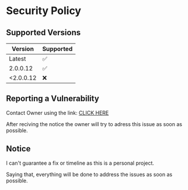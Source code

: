 # Security Policy

## Supported Versions

| Version    | Supported          |
| -------    | ------------------ |
| Latest     |:white_check_mark:  |
| 2.0.0.12   |:white_check_mark:  |
| <2.0.0.12  | :x:                |

## Reporting a Vulnerability

Contact Owner using the link: [CLICK HERE](https://www.powershellgallery.com/packages/FoxHelper/2.0.0.12/ContactOwners)

After reciving the notice the owner will try to adress this issue as soon as possible.

## Notice
I can't guarantee a fix or timeline as this is a personal project.

Saying that, everything will be done to address the issues as soon as possible.
